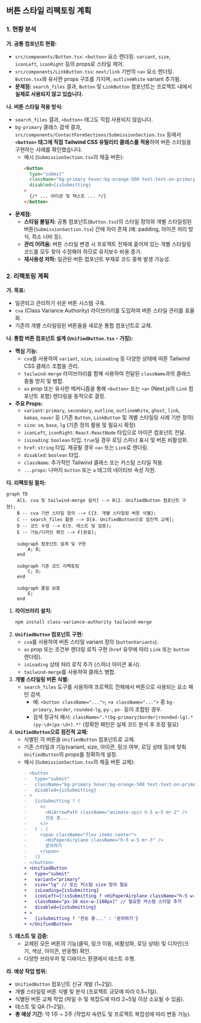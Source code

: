 ## 버튼 스타일 리팩토링 계획

### 1. 현황 분석

**가. 공통 컴포넌트 현황:**

*   `src/components/Button.tsx`: `<button>` 요소 렌더링. `variant`, `size`, `iconLeft`, `iconRight` 등의 props로 스타일 제어.
*   `src/components/LinkButton.tsx`: `next/link` 기반의 `<a>` 요소 렌더링. `Button.tsx`와 유사한 props 구조를 가지며, `outlineWhite` variant 추가됨.
*   **문제점:** `search_files` 결과, `Button` 및 `LinkButton` 컴포넌트는 프로젝트 내에서 **실제로 사용되지 않고 있습니다.**

**나. 버튼 스타일 적용 방식:**

*   `search_files` 결과, `<button>` 태그도 직접 사용되지 않습니다.
*   `bg-primary` 클래스 검색 결과, `src/components/ContactFormSections/SubmissionSection.tsx` 등에서 **`<button>` 태그에 직접 Tailwind CSS 유틸리티 클래스를 적용**하여 버튼 스타일을 구현하는 사례를 확인했습니다.
    *   예시 (`SubmissionSection.tsx`의 제출 버튼):
        ```html
        <button
          type="submit"
          className="bg-primary hover:bg-orange-500 text-text-on-primary font-bold py-3 px-10 rounded-lg text-lg transition duration-300 disabled:opacity-50 disabled:cursor-not-allowed hover:-translate-y-px focus:outline-none focus:ring-2 focus:ring-primary focus:ring-offset-2 focus:ring-offset-background-main flex items-center justify-center min-w-[180px]"
          disabled={isSubmitting}
        >
          {/* ... 아이콘 및 텍스트 ... */}
        </button>
        ```
*   **문제점:**
    *   **스타일 불일치:** 공통 컴포넌트(`Button.tsx`)의 스타일 정의와 개별 스타일링된 버튼(`SubmissionSection.tsx`) 간에 차이 존재 (예: padding, 아이콘 처리 방식, 최소 너비 등).
    *   **관리 어려움:** 버튼 스타일 변경 시 프로젝트 전체에 흩어져 있는 개별 스타일링 코드를 모두 찾아 수정해야 하므로 유지보수 비용 증가.
    *   **재사용성 저하:** 일관된 버튼 컴포넌트 부재로 코드 중복 발생 가능성.

### 2. 리팩토링 계획

**가. 목표:**

*   일관되고 관리하기 쉬운 버튼 시스템 구축.
*   `cva` (Class Variance Authority) 라이브러리를 도입하여 버튼 스타일 관리를 효율화.
*   기존의 개별 스타일링된 버튼들을 새로운 통합 컴포넌트로 교체.

**나. 통합 버튼 컴포넌트 설계 (`UnifiedButton.tsx` - 가칭):**

*   **핵심 기능:**
    *   `cva`를 사용하여 `variant`, `size`, `isLoading` 등 다양한 상태에 따른 Tailwind CSS 클래스 조합을 관리.
    *   `tailwind-merge` 라이브러리를 함께 사용하여 전달된 `className`과의 클래스 충돌 방지 및 병합.
    *   `as` prop 또는 유사한 메커니즘을 통해 `<button>` 또는 `<a>` (Next.js의 `Link` 컴포넌트 포함) 렌더링을 동적으로 결정.
*   **주요 Props:**
    *   `variant`: `primary`, `secondary`, `outline`, `outlineWhite`, `ghost`, `link`, `kakao`, `naver` 등 (기존 `Button`, `LinkButton` 및 개별 스타일링 사례 기반 정의)
    *   `size`: `sm`, `base`, `lg` (기존 정의 활용 및 필요시 확장)
    *   `iconLeft`, `iconRight`: `React.ReactNode` 타입으로 아이콘 컴포넌트 전달.
    *   `isLoading`: `boolean` 타입. `true`일 경우 로딩 스피너 표시 및 버튼 비활성화.
    *   `href`: `string` 타입. 제공될 경우 `<a>` 또는 `Link`로 렌더링.
    *   `disabled`: `boolean` 타입.
    *   `className`: 추가적인 Tailwind 클래스 또는 커스텀 스타일 적용.
    *   `...props`: 나머지 `button` 또는 `a` 태그의 네이티브 속성 지원.

**다. 리팩토링 절차:**

```mermaid
graph TD
    A[1. cva 및 tailwind-merge 설치] --> B(2. UnifiedButton 컴포넌트 구현);
    B -- cva 기반 스타일 정의 --> C{3. 개별 스타일링 버튼 식별};
    C -- search_files 활용 --> D[4. UnifiedButton으로 점진적 교체];
    D -- 코드 수정 --> E(5. 테스트 및 검증);
    E -- 기능/디자인 확인 --> F[완료];

    subgraph 컴포넌트 설계 및 구현
        A; B;
    end

    subgraph 기존 코드 리팩토링
        C; D;
    end

    subgraph 품질 보증
        E;
    end
```

1.  **라이브러리 설치:**
    ```bash
    npm install class-variance-authority tailwind-merge
    ```
2.  **`UnifiedButton` 컴포넌트 구현:**
    *   `cva`를 사용하여 버튼 스타일 variant 정의 (`buttonVariants`).
    *   `as` prop 또는 조건부 렌더링 로직 구현 (`href` 유무에 따라 `Link` 또는 `button` 렌더링).
    *   `isLoading` 상태 처리 로직 추가 (스피너 아이콘 표시).
    *   `tailwind-merge`를 사용하여 클래스 병합.
3.  **개별 스타일링 버튼 식별:**
    *   `search_files` 도구를 사용하여 프로젝트 전체에서 버튼으로 사용되는 요소 패턴 검색.
        *   예: `<button className="...">`, `<a className="...">` 중 `bg-primary`, `border`, `rounded-lg`, `py-`, `px-` 등이 조합된 경우.
        *   검색 정규식 예시: `className=".*(bg-primary|border|rounded-lg).*(py-\d+|px-\d+).*"` (정확한 패턴은 실제 코드 분석 후 조정 필요)
4.  **`UnifiedButton`으로 점진적 교체:**
    *   식별된 각 버튼을 `UnifiedButton` 컴포넌트로 교체.
    *   기존 스타일과 기능(variant, size, 아이콘, 링크 여부, 로딩 상태 등)에 맞춰 `UnifiedButton`의 props를 정확하게 설정.
    *   예시 (`SubmissionSection.tsx`의 제출 버튼 교체):
        ```diff
        - <button
        -   type="submit"
        -   className="bg-primary hover:bg-orange-500 text-text-on-primary font-bold py-3 px-10 rounded-lg text-lg transition duration-300 disabled:opacity-50 disabled:cursor-not-allowed hover:-translate-y-px focus:outline-none focus:ring-2 focus:ring-primary focus:ring-offset-2 focus:ring-offset-background-main flex items-center justify-center min-w-[180px]"
        -   disabled={isSubmitting}
        - >
        -   {isSubmitting ? (
        -     <>
        -       <HiArrowPath className="animate-spin h-5 w-5 mr-2" />
        -       전송 중...
        -     </>
        -   ) : (
        -     <span className="flex items-center">
        -       <HiPaperAirplane className="h-5 w-5 mr-3" />
        -       문의하기
        -     </span>
        -   )}
        - </button>
        + <UnifiedButton
        +   type="submit"
        +   variant="primary"
        +   size="lg" // 또는 커스텀 size 정의 필요
        +   isLoading={isSubmitting}
        +   iconLeft={!isSubmitting ? <HiPaperAirplane className="h-5 w-5" /> : undefined}
        +   className="px-10 min-w-[180px]" // 필요한 커스텀 스타일 추가
        +   disabled={isSubmitting}
        + >
        +   {isSubmitting ? '전송 중...' : '문의하기'}
        + </UnifiedButton>
        ```
5.  **테스트 및 검증:**
    *   교체된 모든 버튼의 기능(클릭, 링크 이동, 비활성화, 로딩 상태) 및 디자인(크기, 색상, 아이콘, 반응형) 확인.
    *   다양한 브라우저 및 디바이스 환경에서 테스트 수행.

**라. 예상 작업 범위:**

*   `UnifiedButton` 컴포넌트 신규 개발 (1~2일).
*   개별 스타일링 버튼 식별 및 분석 (프로젝트 규모에 따라 0.5~1일).
*   식별된 버튼 교체 작업 (파일 수 및 복잡도에 따라 2~5일 이상 소요될 수 있음).
*   테스트 및 QA (1~2일).
*   **총 예상 기간:** 약 1주 ~ 2주 (작업자 숙련도 및 프로젝트 복잡성에 따라 변동 가능).